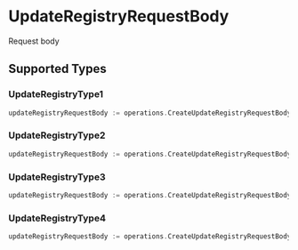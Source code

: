 # UpdateRegistryRequestBody

Request body


## Supported Types

### UpdateRegistryType1

```go
updateRegistryRequestBody := operations.CreateUpdateRegistryRequestBodyUpdateRegistryType1(shared.UpdateRegistryType1{/* values here */})
```

### UpdateRegistryType2

```go
updateRegistryRequestBody := operations.CreateUpdateRegistryRequestBodyUpdateRegistryType2(shared.UpdateRegistryType2{/* values here */})
```

### UpdateRegistryType3

```go
updateRegistryRequestBody := operations.CreateUpdateRegistryRequestBodyUpdateRegistryType3(shared.UpdateRegistryType3{/* values here */})
```

### UpdateRegistryType4

```go
updateRegistryRequestBody := operations.CreateUpdateRegistryRequestBodyUpdateRegistryType4(shared.UpdateRegistryType4{/* values here */})
```

